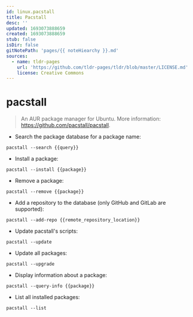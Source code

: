 ```yaml
---
id: linux.pacstall
title: Pacstall
desc: ''
updated: 1693073888659
created: 1693073888659
stub: false
isDir: false
gitNotePath: 'pages/{{ noteHiearchy }}.md'
sources:
  - name: tldr-pages
    url: 'https://github.com/tldr-pages/tldr/blob/master/LICENSE.md'
    license: Creative Commons
---
```

# pacstall

> An AUR package manager for Ubuntu.
> More information: <https://github.com/pacstall/pacstall>.

- Search the package database for a package name:

`pacstall --search {{query}}`

- Install a package:

`pacstall --install {{package}}`

- Remove a package:

`pacstall --remove {{package}}`

- Add a repository to the database (only GitHub and GitLab are supported):

`pacstall --add-repo {{remote_repository_location}}`

- Update pacstall's scripts:

`pacstall --update`

- Update all packages:

`pacstall --upgrade`

- Display information about a package:

`pacstall --query-info {{package}}`

- List all installed packages:

`pacstall --list`

